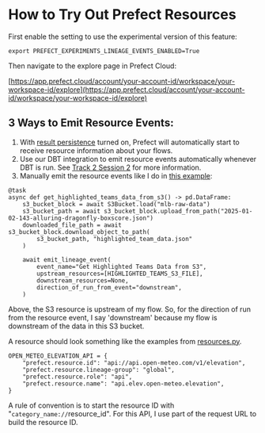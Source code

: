 # How to Try Out Prefect Resources

First enable the setting to use the experimental version of this feature:

`export PREFECT_EXPERIMENTS_LINEAGE_EVENTS_ENABLED=True`

Then navigate to the explore page in Prefect Cloud:

[https://app.prefect.cloud/account/your-account-id/workspace/your-workspace-id/explore](https://app.prefect.cloud/account/your-account-id/workspace/your-workspace-id/explore)

## 3 Ways to Emit Resource Events:

1. With [result persistence](https://docs.prefect.io/v3/develop/results#configuring-result-persistence) turned on, Prefect will automatically start to receive resource information about your flows.
2. Use our DBT integration to emit resource events automatically whenever DBT is run. See [Track 2 Session 2](https://github.com/PrefectHQ/dev-day-zoom-out/tree/main/track_2_operationalize_workflows/session_2_integrate_dbt) for more information.
3. Manually emit the resource events like I do in [this example](https://github.com/PrefectHQ/dev-day-zoom-out/blob/main/track_2_operationalize_workflows/session_1_zoom_in/get_mlb_data.py#L40):
  ```python3
  @task
  async def get_highlighted_teams_data_from_s3() -> pd.DataFrame:
      s3_bucket_block = await S3Bucket.load("mlb-raw-data")
      s3_bucket_path = await s3_bucket_block.upload_from_path("2025-01-02-143-alluring-dragonfly-boxscore.json")
      downloaded_file_path = await s3_bucket_block.download_object_to_path(
          s3_bucket_path, "highlighted_team_data.json"
      )
  
      await emit_lineage_event(
          event_name="Get Highlighted Teams Data from S3",
          upstream_resources=[HIGHLIGHTED_TEAMS_S3_FILE],
          downstream_resources=None,
          direction_of_run_from_event="downstream",
      )
  ```
Above, the S3 resource is upstream of my flow. So, for the direction of run from the resource event, I say 'downstream' because my flow is downstream of the data in this S3 bucket.


A resource should look something like the examples from [resources.py](resources.py).


```python3
OPEN_METEO_ELEVATION_API = {
    "prefect.resource.id": "api://api.open-meteo.com/v1/elevation",
    "prefect.resource.lineage-group": "global",
    "prefect.resource.role": "api",
    "prefect.resource.name": "api.elev.open-meteo.elevation",
}
```

A rule of convention is to start the resource ID with "`category_name://`resource_id". For this API, I use part of the request URL to build the resource ID.


